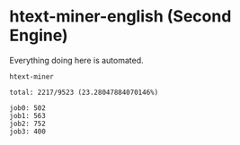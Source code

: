 # htext-miner-english (Second Engine)

Everything doing here is automated.

```
htext-miner

total: 2217/9523 (23.28047884070146%)

job0: 502
job1: 563
job2: 752
job3: 400
```